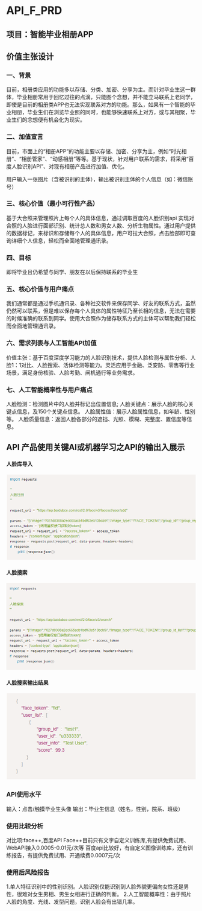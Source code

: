 # API_F_PRD
## 项目：智能毕业相册APP
## 价值主张设计 
### 一、背景
目前，相册类应用的功能多以存储、分类、加密、分享为主。而针对毕业生这一群体，毕业相册常用于回忆过往的点滴，只能图个念想，并不能立马联系上老同学，即使是目前的相册类APP也无法实现联系对方的功能。那么，如果有一个智能的毕业相册，毕业生们在浏览毕业照的同时，也能够快速联系上对方，或与其相聚，毕业生们的念想便有机会化为现实。
### 二、加值宣言
目前，市面上的“相册APP”的功能主要以存储、加密、分享为主，例如“时光相册”、“相册管家”、“动感相册”等等。基于现状，针对用户联系的需求，将采用“百度人脸识别API”、对现有相册产品进行加值、优化。

用户输入一张图片（含被识别的主体），输出被识别主体的个人信息（如：微信账号）

### 三、核心价值（最小可行性产品）

基于大合照来管理照片上每个人的具体信息，通过调取百度的人脸识别api 实现对合照的人脸进行面部识别、统计总人数和男女人数、分析生物属性。通过用户提供的数据标记，来标识和存储每个人的具体信息，用户可拉大合照，点击脸部即可查询详细个人信息，轻松而全面地管理通讯录。

### 四、目标
即将毕业且仍希望与同学、朋友在以后保持联系的毕业生

### 五、核心价值与用户痛点

我们通常都是通过手机通讯录、各种社交软件来保存同学、好友的联系方式，虽然仍然可以联系，但是难以保存每个人具体的属性特征乃至长相的信息，无法在需要的时候准确的联系到同学。使用大合照作为储存联系方式的主体可以帮助我们轻松而全面地管理通讯录。

### 六、需求列表与人工智能API加值

价值主张：基于百度深度学习能力的人脸识别技术，提供人脸检测与属性分析、人脸1：1对比、人脸搜索、活体检测等能力。灵活应用于金融、泛安防、零售等行业场景，满足身份核验、人脸考勤、闸机通行等业务需求。

### 七、人工智能概率性与用户痛点

人脸检测：检测图片中的人脸并标记出位置信息; 人脸关键点：展示人脸的核心关键点信息，及150个关键点信息。 人脸属性值：展示人脸属性信息，如年龄、性别等。 人脸质量信息：返回人脸各部分的遮挡、光照、模糊、完整度、置信度等信息。


## API 产品使用关键AI或机器学习之API的输出入展示
#### 人脸库导入
![人脸库导入](https://github.com/arstsundere/API_F_PRD/blob/master/%E4%BA%BA%E8%84%B8%E5%BA%93%E7%AE%A1%E7%90%861.png)

#### 人脸搜索
![人脸搜索](https://github.com/arstsundere/API_F_PRD/blob/master/3f90488022687356483653ef0e3b53f.png)
#### 人脸搜索输出结果
![人脸搜索输出结果](https://github.com/arstsundere/API_F_PRD/blob/master/eef322464b85c94c51005cb233bf1b3.png)

### API使用水平
输入：点击/触摸毕业生头像
输出：毕业生信息（姓名，性别，院系、班级）

### 使用比较分析
对比项:face++,百度API
Face++目前只有文字自定义训练库,有提供免费试用、WebAPI接入0.0005-0.01元/次等
百度api比较好，有自定义图像训练库，还有训练报告，有提供免费试用、开通续费0.0007元/次

### 使用后风险报告
1.单人特征识别中的性别识别。人脸识别仅能识别到人脸外貌更偏向女性还是男性，很难对女生男相、男生女相进行正确的判断。
2.人工智能概率性：由于照片人脸的角度、光线、发型问题，识别人脸会有出错几率。
